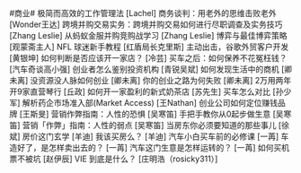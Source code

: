 #商业#
极简而高效的工作管理法	[Lachel]
商务谈判：用老外的思维击败老外	[Wonder王达]
跨境并购交易实务：跨境并购交易如何进行尽职调查及实务技巧	[Zhang Leslie]
从蚂蚁金服并购竞购战学习	[Zhang Leslie]
博弈与最佳博弈策略	[观蒙斋主人]
NFL 球迷新手教程	[红盾局长克里斯]
主动出击，谷歌外贸客户开发	[黄银坤]
如何判断是否应该开一家店？	[冷芸]
买车之后：如何保养不花冤枉钱？	[汽车奇谈高小强]
创业者怎么鉴别投资机构	[青锐吴斌]
如何发现生活中的商机	[卿未离]
没资源没人脉如何创业	[卿未离]
你的创业之路为何失败	[卿未离]
2万用两年开9家直营琴行	[丘政]
如何开一家盈利的新式奶茶店	[苏先生]
买车怎么对比	[孙少军]
解析药企市场准入部(Market Access)	[王Nathan]
创业公司如何定位赚钱品牌	[王斯旻]
营销作弊指南：人性的恐惧	[吴寒笛]
手把手教你从0起步做生意	[吴寒笛]
营销「作弊」指南：人性的弱点	[吴寒笛]
当房东你必须要知道的那些事儿	[徐斌]
房价这门玄学	[羊迪]
我该买房么？	[羊迪]
汽车小白买车前的必修课	[一苒]
车造好了，是怎样卖出去的？	[一苒]
汽车这门生意是怎样运转的？	[一苒]
如何买机票不被坑	[赵伊辰]
VIE 到底是什么？	[庄明浩（rosicky311）]
